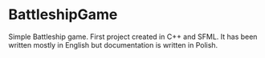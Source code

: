 # BattleshipGame
Simple Battleship game.
First project created in C++ and SFML. It has been written mostly in English but documentation is written in Polish.
